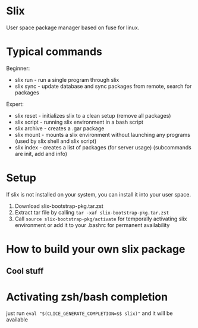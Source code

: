 # Slix

User space package manager based on fuse for linux.

# Typical commands
Beginner:
- slix run - run a single program through slix
- slix sync - update database and sync packages from remote, search for packages

Expert:
- slix reset - initializes slix to a clean setup (remove all packages)
- slix script - running slix environment in a bash script
- slix archive - creates a .gar package
- slix mount - mounts a slix environment without launching any programs (used by slix shell and slix script)
- slix index - creates a list of packages (for server usage) (subcommands are init, add and info)

# Setup
If slix is not installed on your system, you can install it into your user space.
1. Download slix-bootstrap-pkg.tar.zst
2. Extract tar file by calling `tar -xaf slix-bootstrap-pkg.tar.zst`
3. Call `source slix-bootstrap-pkg/activate` for temporally activating slix environment
   or add it to your .bashrc for permanent availability


# How to build your own slix package

## Cool stuff
# Activating zsh/bash completion
just run `eval "$(CLICE_GENERATE_COMPLETION=$$ slix)"` and it will be available
